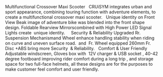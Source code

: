 ﻿---
type: pres
item: 60
cat: maxiscooters-6
---

<div>
Multifunctional Crossover
Maxi Scooter
 
CRUiSYM integrates urban and sport appearance, combining touring function with adventure
elements, to create a multifunctional crossover maxi scooter.
 
Unique identity on Front View
Beak image of adventure bike was blended into the front shape design.
Foldable Rearview Mirrorscombined with High Power LED Signal Lights create  unique identity.
 
 
Security & Reliability
Upgraded Rr. Suspension Mechanismand Wheel enhance handling stability when riding on curve and uneven
surface road.  and  Fr. Wheel equipped 260mm Fr. Disc +ABS bring more Security  & Reliability.
 
Comfort & User Friendly
Adjustable windscreen, Gloves box with  12V charger & USB socket , 40-42 degree footboard improving rider
comfort during a long trip , and storage space for two full-face helmets, all these designs are for the purposes
to make customer feel comfort and user friendly.
</div>
